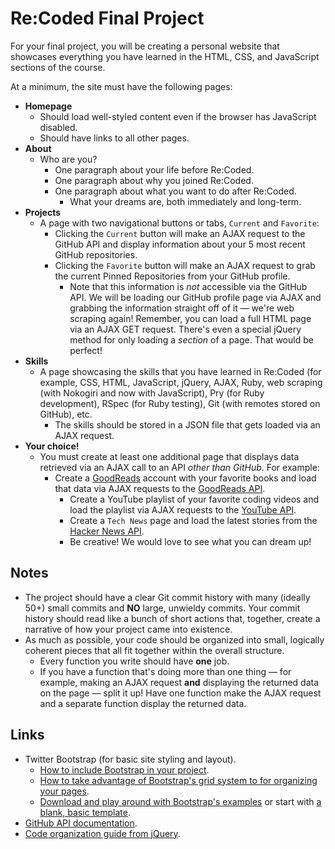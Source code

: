# Re:Coded Final Project

For your final project, you will be creating a personal website that showcases everything you have learned in the HTML, CSS, and JavaScript sections of the course.

At a minimum, the site must have the following pages:
 - **Homepage**
   + Should load well-styled content even if the browser has JavaScript disabled.
   + Should have links to all other pages.
 - **About**
   + Who are you?
     * One paragraph about your life before Re:Coded.
     * One paragraph about why you joined Re:Coded.
     * One paragraph about what you want to do after Re:Coded.
       - What your dreams are, both immediately and long-term.
 - **Projects**
   + A page with two navigational buttons or tabs, `Current` and `Favorite`:
     * Clicking the `Current` button will make an AJAX request to the GitHub API and display information about your 5 most recent GitHub repositories.
     * Clicking the `Favorite` button will make an AJAX request to grab the current Pinned Repositories from your GitHub profile.
       - Note that this information is *not* accessible via the GitHub API. We will be loading our GitHub profile page via AJAX and grabbing the information straight off of it — we're web scraping again! Remember, you can load a full HTML page via an AJAX GET request. There's even a special jQuery method for only loading a *section* of a page. That would be perfect!
 - **Skills**
   + A page showcasing the skills that you have learned in Re:Coded (for example, CSS, HTML, JavaScript, jQuery, AJAX, Ruby, web scraping (with Nokogiri and now with JavaScript), Pry (for Ruby development), RSpec (for Ruby testing), Git (with remotes stored on GitHub), etc.
     * The skills should be stored in a JSON file that gets loaded via an AJAX request.
 - **Your choice!**
   + You must create at least one additional page that displays data retrieved via an AJAX call to an API *other than GitHub*. For example:
     * Create a [GoodReads](https://www.goodreads.com/) account with your favorite books and load that data via AJAX requests to the [GoodReads API](https://www.goodreads.com/api).
       - Create a YouTube playlist of your favorite coding videos and load the playlist via AJAX requests to the [YouTube API](https://developers.google.com/youtube/).
       - Create a `Tech News` page and load the latest stories from the [Hacker News API](https://github.com/HackerNews/API).
       - Be creative! We would love to see what you can dream up!

## Notes
 - The project should have a clear Git commit history with many (ideally 50+) small commits and **NO** large, unwieldy commits. Your commit history should read like a bunch of short actions that, together, create a narrative of how your project came into existence.
 - As much as possible, your code should be organized into small, logically coherent pieces that all fit together within the overall structure.
   + Every function you write should have **one** job.
   + If you have a function that's doing more than one thing — for example, making an AJAX request **and** displaying the returned data on the page — split it up! Have one function make the AJAX request and a separate function display the returned data.

## Links
 - Twitter Bootstrap (for basic site styling and layout).
   + [How to include Bootstrap in your project](http://getbootstrap.com/getting-started/).
   + [How to take advantage of Bootstrap's grid system to for organizing your pages](http://getbootstrap.com/css/#grid).
   + [Download and play around with Bootstrap's examples](http://getbootstrap.com/getting-started/#examples) or start with [a blank, basic template](http://getbootstrap.com/getting-started/#template).
 - [GitHub API documentation](https://developer.github.com/v3/).
 - [Code organization guide from jQuery](https://learn.jquery.com/code-organization/).
